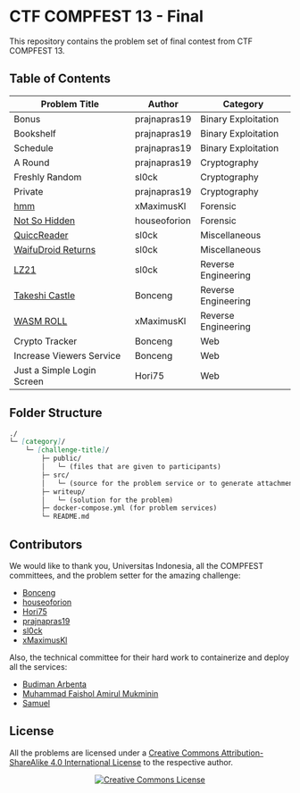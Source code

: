 # CTF COMPFEST 13 - Final

This repository contains the problem set of final contest from CTF COMPFEST 13.

## Table of Contents
| Problem Title | Author | Category |
| --- | ----------- | ----------- |
| Bonus | prajnapras19 | Binary Exploitation |
| Bookshelf | prajnapras19 | Binary Exploitation |
| Schedule | prajnapras19 | Binary Exploitation |
| A Round | prajnapras19 | Cryptography |
| Freshly Random | sl0ck | Cryptography |
| Private | prajnapras19 | Cryptography |
| [hmm](forensic/hmm) | xMaximusKl | Forensic |
| [Not So Hidden](forensic/not-so-hidden) | houseoforion | Forensic |
| [QuiccReader](miscellaneous/quiccreader) | sl0ck | Miscellaneous |
| [WaifuDroid Returns](miscellaneous/waifudroid-returns) | sl0ck | Miscellaneous |
| [LZ21](reverse-engineering/lz21) | sl0ck | Reverse Engineering |
| [Takeshi Castle](reverse-engineering/takeshi-castle) | Bonceng | Reverse Engineering |
| [WASM ROLL](reverse-engineering/wasm-roll) | xMaximusKl | Reverse Engineering |
| Crypto Tracker | Bonceng | Web |
| Increase Viewers Service | Bonceng | Web |
| Just a Simple Login Screen | Hori75 | Web |


## Folder Structure
```md
./
└─ [category]/
    └─ [challenge-title]/
        ├─ public/
        │   └─ (files that are given to participants)
        ├─ src/
        │   └─ (source for the problem service or to generate attachment)
        ├─ writeup/
        │   └─ (solution for the problem)
        ├─ docker-compose.yml (for problem services)
        └─ README.md
```

## Contributors
We would like to thank you, Universitas Indonesia, all the COMPFEST committees, and the problem setter for the amazing challenge:
* [Bonceng](https://github.com/faishol01)
* [houseoforion](https://github.com/haikalrmn)
* [Hori75](https://github.com/Hori75)
* [prajnapras19](https://github.com/prajnapras19)
* [sl0ck](https://github.com/Slickerius)
* [xMaximusKl](https://github.com/dirtboll)

Also, the technical committee for their hard work to containerize and deploy all the services:
* [Budiman Arbenta](https://gitlab.com/BudiArb)
* [Muhammad Faishol Amirul Mukminin](https://github.com/faishol01)
* [Samuel](https://gitlab.com/kalEl2001)

## License
All the problems are licensed under a [Creative Commons Attribution-ShareAlike 4.0 International License](http://creativecommons.org/licenses/by-sa/4.0/) to the respective author.
<p align="center">
<a rel="license" href="http://creativecommons.org/licenses/by-sa/4.0/"><img alt="Creative Commons License" style="border-width:0" src="https://i.creativecommons.org/l/by-sa/4.0/88x31.png" /></a>
</p>
